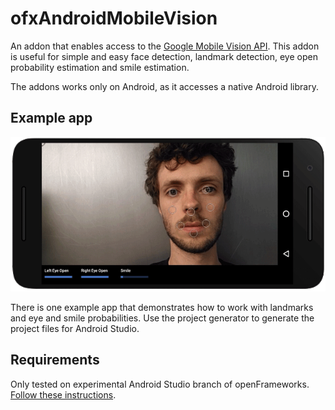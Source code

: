 # ofxAndroidMobileVision
An addon that enables access to the [Google Mobile Vision API](https://developers.google.com/vision/).
This addon is useful for simple and easy face detection, landmark detection, eye open probability estimation and smile estimation.

The addons works only on Android, as it accesses a native Android library.

## Example app
![Preview](ofxaddons_thumbnail.png)

There is one example app that demonstrates how to work with landmarks and eye and smile probabilities. Use the project generator to generate the project files for Android Studio. 

## Requirements
Only tested on experimental Android Studio branch of openFrameworks. [Follow these instructions](https://github.com/HalfdanJ/openFrameworks/blob/gradle-experimental/docs/android_studio.md).

